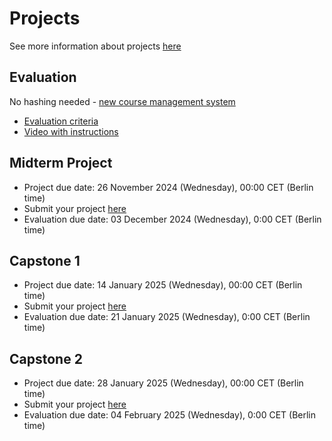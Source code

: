 # Projects

See more information about projects [here](../../projects/)

## Evaluation

No hashing needed - [new course management system](https://courses.datatalks.club/ml-zoomcamp-2024/)

* [Evaluation criteria](https://docs.google.com/spreadsheets/d/e/2PACX-1vQCwqAtkjl07MTW-SxWUK9GUvMQ3Pv_fF8UadcuIYLgHa0PlNu9BRWtfLgivI8xSCncQs82HDwGXSm3/pubhtml)
* [Video with instructions](https://www.loom.com/share/4f5c155c550e48ddb54b71ba76516b04)


## Midterm Project

- Project due date: 26 November 2024 (Wednesday), 00:00 CET (Berlin time)
- Submit your project [here](https://courses.datatalks.club/ml-zoomcamp-2024/project/midterm)
- Evaluation due date: 03 December 2024 (Wednesday), 0:00 CET (Berlin time)
<!-- - Evaluation assignments: link ("midterm" tab)
- Submit your evaluation here: link ("midterm" tab)
- Feedback: link ("midterm" tab) -->

## Capstone 1

- Project due date: 14 January 2025 (Wednesday), 00:00 CET (Berlin time)
- Submit your project [here](https://courses.datatalks.club/ml-zoomcamp-2024/project/capstone1)
- Evaluation due date: 21 January 2025 (Wednesday), 0:00 CET (Berlin time)
<!-- - Evaluation assignments: link ("capstone_1" tab)
- Submit your evaluation here: link ("capstone_1" tab)
- Feedback: link ("capstone_1" tab) -->

## Capstone 2

- Project due date: 28 January 2025 (Wednesday), 00:00 CET (Berlin time)
- Submit your project [here](https://courses.datatalks.club/ml-zoomcamp-2024/project/capstone2)
- Evaluation due date: 04 February 2025 (Wednesday), 0:00 CET (Berlin time)
<!-- - Evaluation assignments: link ("capstone_2" tab)
- Submit your evaluation here: link ("capstone_2" tab)
- Feedback: link ("capstone_2" tab) -->
